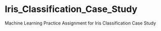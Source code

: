 # Iris_Classification_Case_Study
Machine Learning Practice Assignment for Iris Classification Case Study
